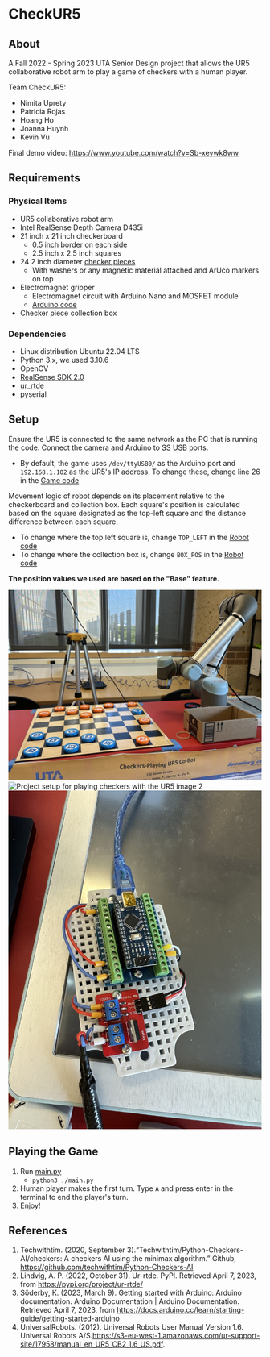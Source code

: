 # CheckUR5
## About
A Fall 2022 - Spring 2023 UTA Senior Design project that allows the UR5 collaborative robot arm to play a game of checkers with a human player.

Team CheckUR5:
- Nimita Uprety
- Patricia Rojas
- Hoang Ho
- Joanna Huynh
- Kevin Vu

Final demo video: https://www.youtube.com/watch?v=Sb-xevwk8ww

## Requirements
### Physical Items
- UR5 collaborative robot arm
- Intel RealSense Depth Camera D435i
- 21 inch x 21 inch checkerboard
  - 0.5 inch border on each side
  - 2.5 inch x 2.5 inch squares
- 24 2 inch diameter [checker pieces](./designs/checker-piece-final.stl)
  - With washers or any magnetic material attached and ArUco markers on top
- Electromagnet gripper
  - Electromagnet circuit with Arduino Nano and MOSFET module
  - [Arduino code](./arduino_magnet/arduino_magnet.ino)
- Checker piece collection box

### Dependencies
- Linux distribution Ubuntu 22.04 LTS
- Python 3.x, we used 3.10.6
- OpenCV
- [RealSense SDK 2.0](https://dev.intelrealsense.com/docs/compiling-librealsense-for-linux-ubuntu-guide)
- [ur_rtde](https://pypi.org/project/ur-rtde/)
- pyserial

## Setup
Ensure the UR5 is connected to the same network as the PC that is running the code. Connect the camera and Arduino to SS USB ports.
- By default, the game uses `/dev/ttyUSB0/` as the Arduino port and `192.168.1.102` as the UR5's IP address. To change these, change line 26 in the [Game code](./checkers/game.py)

Movement logic of robot depends on its placement relative to the checkerboard and collection box. Each square's position is calculated based on the square designated as the top-left square and the distance difference between each square.

- To change where the top left square is, change `TOP_LEFT` in the [Robot code](./checkers/robot.py)
- To change where the collection box is, change `BOX_POS` in the [Robot code](./checkers/robot.py)

**The position values we used are based on the "Base" feature.**

![Project setup for playing checkers with the UR5 image 1](./images/setup-1.jpg)
![Project setup for playing checkers with the UR5 image 2](./images/setup-2.jpg)
![The electromagnet circuit using the Arduino Nano and MOSFET module](./images/microcontroller.jpg)

## Playing the Game
1. Run [main.py](./main.py)
    - `python3 ./main.py`
2. Human player makes the first turn. Type `A` and press enter in the terminal to end the player's turn.
3. Enjoy!

## References
1. Techwithtim. (2020, September 3).“Techwithtim/Python-Checkers-AI/checkers: A checkers AI using the minimax algorithm.” Github, https://github.com/techwithtim/Python-Checkers-AI
2. Lindvig, A. P. (2022, October 31). Ur-rtde. PyPI. Retrieved April 7, 2023, from https://pypi.org/project/ur-rtde/ 
3. Söderby, K. (2023, March 9). Getting started with Arduino: Arduino documentation. Arduino Documentation | Arduino Documentation. Retrieved April 7, 2023, from https://docs.arduino.cc/learn/starting-guide/getting-started-arduino
4. UniversalRobots. (2012). Universal Robots User Manual Version 1.6. Universal Robots A/S.https://s3-eu-west-1.amazonaws.com/ur-support-site/17958/manual_en_UR5_CB2_1.6_US.pdf.
